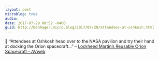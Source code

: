 ```yaml
---
layout: post
microblog: true
audio: 
date: 2017-07-29 08:52 -0400
guid: http://benhager.micro.blog/2017/07/29/attendees-at-oshkosh.html
---
```

🚀 “Attendees at Oshkosh head over to the NASA pavilion and try their hand at docking the Orion spacecraft…” – [Lockheed Martin’s Reusable Orion Spacecraft - AVweb](https://www.avweb.com/avwebflash/news/Lockheed-Martins-Reusable-Orion-Spacecraft-229415-1.html)
